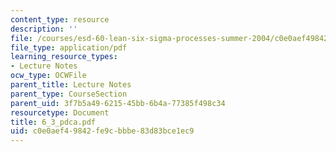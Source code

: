 ```yaml
---
content_type: resource
description: ''
file: /courses/esd-60-lean-six-sigma-processes-summer-2004/c0e0aef49842fe9cbbbe83d83bce1ec9_6_3_pdca.pdf
file_type: application/pdf
learning_resource_types:
- Lecture Notes
ocw_type: OCWFile
parent_title: Lecture Notes
parent_type: CourseSection
parent_uid: 3f7b5a49-6215-45bb-6b4a-77385f498c34
resourcetype: Document
title: 6_3_pdca.pdf
uid: c0e0aef4-9842-fe9c-bbbe-83d83bce1ec9
---
```

